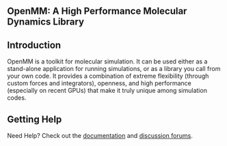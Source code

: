 ## OpenMM: A High Performance Molecular Dynamics Library

Introduction
------------

OpenMM is a toolkit for molecular simulation. It can be used either as a stand-alone application for running simulations, or as a library you call from your own code. It
provides a combination of extreme flexibility (through custom forces and integrators), openness, and high performance (especially on recent GPUs) that make it truly unique among simulation codes.

Getting Help
------------

Need Help? Check out the [documentation](https://simtk.org/forums/viewforum.php?f=161) and [discussion forums](https://simtk.org/forums/viewforum.php?f=161).
